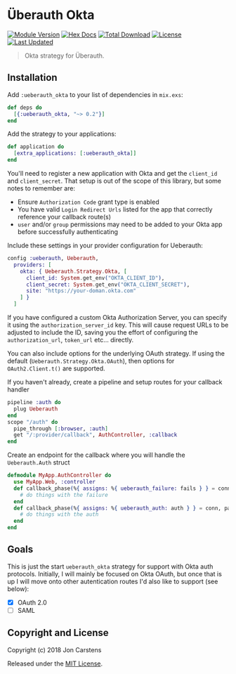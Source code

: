 # Überauth Okta

[![Module Version](https://img.shields.io/hexpm/v/ueberauth_okta.svg)](https://hex.pm/packages/ueberauth_okta)
[![Hex Docs](https://img.shields.io/badge/hex-docs-lightgreen.svg)](https://hexdocs.pm/ueberauth_okta/)
[![Total Download](https://img.shields.io/hexpm/dt/ueberauth_okta.svg)](https://hex.pm/packages/ueberauth_okta)
[![License](https://img.shields.io/hexpm/l/ueberauth_okta.svg)](https://github.com/jjcarstens/ueberauth_okta/blob/master/LICENSE.md)
[![Last Updated](https://img.shields.io/github/last-commit/jjcarstens/ueberauth_okta.svg)](https://github.com/jjcarstens/ueberauth_okta/commits/master)

> Okta strategy for Überauth.

## Installation

Add `:ueberauth_okta` to your list of dependencies in `mix.exs`:

```elixir
def deps do
  [{:ueberauth_okta, "~> 0.2"}]
end
```

Add the strategy to your applications:

```elixir
def application do
  [extra_applications: [:ueberauth_okta]]
end
```

You'll need to register a new application with Okta and get the `client_id` and `client_secret`. That setup is out of the scope of this library, but some notes to remember are:
  * Ensure `Authorization Code` grant type is enabled
  * You have valid `Login Redirect Urls` listed for the app that correctly reference your callback route(s)
  * `user` and/or `group` permissions may need to be added to your Okta app before successfully authenticating

Include these settings in your provider configuration for Ueberauth:

```elixir
config :ueberauth, Ueberauth,
  providers: [
    okta: { Ueberauth.Strategy.Okta, [
      client_id: System.get_env("OKTA_CLIENT_ID"),
      client_secret: System.get_env("OKTA_CLIENT_SECRET"),
      site: "https://your-doman.okta.com"
    ] }
  ]
```

If you have configured a custom Okta Authorization Server, you can specify it using the
`authorization_server_id` key. This will cause request URLs to be adjusted to include the ID,
saving you the effort of configuring the `authorization_url`, `token_url` etc... directly.

You can also include options for the underlying OAuth strategy. If using the
default (`Ueberauth.Strategy.Okta.OAuth`), then options for `OAuth2.Client.t()`
are supported.

If you haven't already, create a pipeline and setup routes for your callback handler
```elixir
pipeline :auth do
  plug Ueberauth
end
scope "/auth" do
  pipe_through [:browser, :auth]
  get "/:provider/callback", AuthController, :callback
end
```

Create an endpoint for the callback where you will handle the `Ueberauth.Auth` struct
```elixir
defmodule MyApp.AuthController do
  use MyApp.Web, :controller
  def callback_phase(%{ assigns: %{ ueberauth_failure: fails } } = conn, _params) do
    # do things with the failure
  end
  def callback_phase(%{ assigns: %{ ueberauth_auth: auth } } = conn, params) do
    # do things with the auth
  end
end
```

## Goals
This is just the start `ueberauth_okta` strategy for support with Okta auth protocols. Initially, I will mainly be focused on Okta OAuth, but once that is up I will move onto other autentication routes I'd also like to support (see below):

- [x] OAuth 2.0
- [ ] SAML

## Copyright and License

Copyright (c) 2018 Jon Carstens

Released under the [MIT License](./LICENSE.md).

